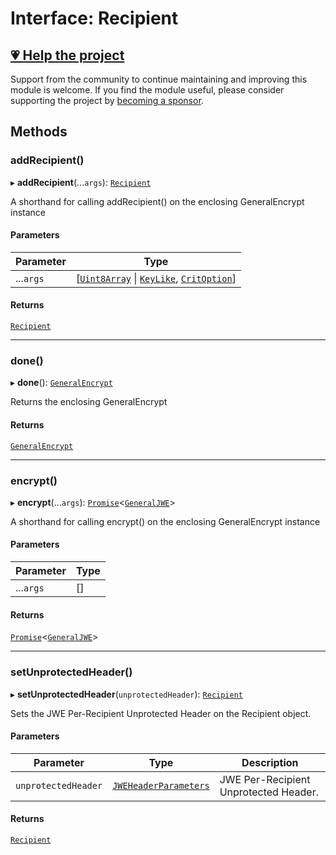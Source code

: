 # Interface: Recipient

## [💗 Help the project](https://github.com/sponsors/panva)

Support from the community to continue maintaining and improving this module is welcome. If you find the module useful, please consider supporting the project by [becoming a sponsor](https://github.com/sponsors/panva).

## Methods

### addRecipient()

▸ **addRecipient**(...`args`): [`Recipient`](Recipient.md)

A shorthand for calling addRecipient() on the enclosing GeneralEncrypt instance

#### Parameters

| Parameter | Type |
| ------ | ------ |
| ...`args` | [[`Uint8Array`](https://developer.mozilla.org/docs/Web/JavaScript/Reference/Global_Objects/Uint8Array) \| [`KeyLike`](../../../../types/type-aliases/KeyLike.md), [`CritOption`](../../../../types/interfaces/CritOption.md)] |

#### Returns

[`Recipient`](Recipient.md)

***

### done()

▸ **done**(): [`GeneralEncrypt`](../classes/GeneralEncrypt.md)

Returns the enclosing GeneralEncrypt

#### Returns

[`GeneralEncrypt`](../classes/GeneralEncrypt.md)

***

### encrypt()

▸ **encrypt**(...`args`): [`Promise`](https://developer.mozilla.org/docs/Web/JavaScript/Reference/Global_Objects/Promise)\<[`GeneralJWE`](../../../../types/interfaces/GeneralJWE.md)\>

A shorthand for calling encrypt() on the enclosing GeneralEncrypt instance

#### Parameters

| Parameter | Type |
| ------ | ------ |
| ...`args` | [] |

#### Returns

[`Promise`](https://developer.mozilla.org/docs/Web/JavaScript/Reference/Global_Objects/Promise)\<[`GeneralJWE`](../../../../types/interfaces/GeneralJWE.md)\>

***

### setUnprotectedHeader()

▸ **setUnprotectedHeader**(`unprotectedHeader`): [`Recipient`](Recipient.md)

Sets the JWE Per-Recipient Unprotected Header on the Recipient object.

#### Parameters

| Parameter | Type | Description |
| ------ | ------ | ------ |
| `unprotectedHeader` | [`JWEHeaderParameters`](../../../../types/interfaces/JWEHeaderParameters.md) | JWE Per-Recipient Unprotected Header. |

#### Returns

[`Recipient`](Recipient.md)
